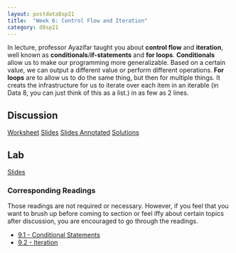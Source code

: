 ```yaml
---
layout: postdata8sp21
title:  "Week 6: Control Flow and Iteration"
category: d8sp21
---
```


In lecture, professor Ayazifar taught you about **control flow** and **iteration**, well known as **conditionals**/**if-statements** and **for loops**. **Conditionals** allow us to make our programming more generalizable. Based on a certain value, we can output a different value or perform different operations. **For loops** are to allow us to do the same thing, but then for multiple things. It creats the infrastructure for us to iterate over each item in an iterable (in Data 8, you can just think of this as a list.) in as few as 2 lines.

## Discussion

[Worksheet](https://docs.google.com/document/d/1tzBR9Hh79bwoOrvYg3nikGWkR5qudlPeeeWBwqph438/edit?usp=sharing)
[Slides](/assets/docs/d8-sp21-dis06.pdf)
[Slides Annotated](/assets/docs/d8-sp21-dis06sol.pdf)
[Solutions](https://docs.google.com/document/d/1cUQtQG5rzSHnU-rtVpYO4QHN__MHYVbhrQqbtwQDONo/edit?usp=sharing)

## Lab

[Slides](https://drive.google.com/file/d/1REWO6Ct0jSJXRgnGVUPfcVQFm8nI7dbQ/view?usp=sharing)

### Corresponding Readings

Those readings are not required or necessary. However, if you feel that you want to brush up before coming to section or feel iffy about certain topics after discussion, you are encouraged to go through the readings.

- [9.1 - Conditional Statements](https://www.inferentialthinking.com/chapters/09/1/Conditional_Statements.html)
- [9.2 - Iteration](https://www.inferentialthinking.com/chapters/09/2/Iteration.html)


